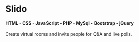 <h1>Slido</h1>
<h4>HTML - CSS - JavaScript - PHP - MySql - Bootstrap - jQuery</h4>
<p>Create virtual rooms and invite people for Q&A and live polls.</p>
